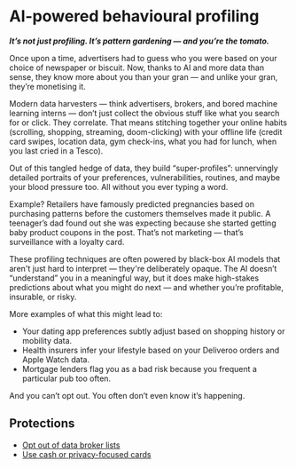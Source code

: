 # AI-powered behavioural profiling

***It’s not just profiling. It’s pattern gardening — and you’re the tomato.***

Once upon a time, advertisers had to guess who you were based on your choice of newspaper or biscuit. Now, thanks to AI and more data than sense, they know more about you than your gran — and unlike your gran, they’re monetising it.

Modern data harvesters — think advertisers, brokers, and bored machine learning interns — don’t just collect the obvious stuff like what you search for or click. They correlate. That means stitching together your online habits (scrolling, shopping, streaming, doom-clicking) with your offline life (credit card swipes, location data, gym check-ins, what you had for lunch, when you last cried in a Tesco).

Out of this tangled hedge of data, they build “super-profiles”: unnervingly detailed portraits of your preferences, vulnerabilities, routines, and maybe your blood pressure too. All without you ever typing a word.

Example? Retailers have famously predicted pregnancies based on purchasing patterns before the customers themselves made it public. A teenager’s dad found out she was expecting because she started getting baby product coupons in the post. That’s not marketing — that’s surveillance with a loyalty card.

These profiling techniques are often powered by black-box AI models that aren't just hard to interpret — they're deliberately opaque. The AI doesn’t “understand” you in a meaningful way, but it does make high-stakes predictions about what you might do next — and whether you’re profitable, insurable, or risky.

More examples of what this might lead to:

* Your dating app preferences subtly adjust based on shopping history or mobility data.
* Health insurers infer your lifestyle based on your Deliveroo orders and Apple Watch data.
* Mortgage lenders flag you as a bad risk because you frequent a particular pub too often.

And you can’t opt out. You often don’t even know it’s happening.

## Protections

* [Opt out of data broker lists](../pii/brokers.md)
* [Use cash or privacy-focused cards](../pii/payment.md)
